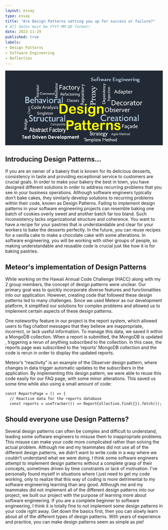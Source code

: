 ```yaml
---
layout: essay
type: essay
title: "Are Design Patterns setting you up for success or failure?"
# All dates must be YYYY-MM-DD format!
date: 2023-11-29
published: true
labels:
- Design Patterns
- Software Engineering
- Reflection
---
```

<img src="../img/design-patterns/design-patterns.png" width="600px">

## Introducing Design Patterns...
If you are an owner of a bakery that is known for its delicious desserts, consistency in taste and providing exceptional service to customers are crucial goals. In order to make your bakery the best in town, you have designed different solutions in order to address recurring problems that you see in your business operations. Although software engineers typically don’t bake cakes, they similarly develop solutions to recurring problems within their code, known as Design Patterns. Failing to implement design patterns in your software engineering projects can resemble baking one batch of cookies overly sweet and another batch far too bland. Such inconsistency lacks organizational structure and coherence. You want to have a recipe for your pastries that is understandable and clear for your workers to bake the desserts perfectly. In the future, you can reuse recipes for a vanilla cake to make a chocolate cake with some alterations. In software engineering, you will be working with other groups of people, so making understandable and reusable code is crucial just like how it is for baking pastries.

## Meteor's implementation of Design Patterns
While working on the Hawaii Annual Code Challenge (HACC) along with my 2 group members, the concept of design patterns were unclear. Our primary goal was to quickly incorporate diverse features and functionalities into our application. However, creating code that followed these design patterns led to many challenges. Since we used Meteor as our development platform, it simplified our solutions for complex problems and allowed us to implement certain aspects of these design patterns.

One noteworthy feature in our project is the report system, which allowed users to flag chatbot messages that they believe are inappropriate, incorrect, or lack useful information. To manage this data, we saved it within a MongoDB collection. When a report is submitted, the MongoDB is updated , triggering a rerun of anything subscribed to the collection. In this case, the reports page was subscribed to the ‘reports’ MongoDB collection and the code is rerun in order to display the updated reports.

Meteor’s “reactivity” is an example of the Observer design pattern, where changes in data trigger automatic updates to the subscribers in the application. By implementing this design pattern, we were able to reuse this code easily for our FAQ page, with some minor alterations. This saved us some time while also using a small amount of code:

```
const ReportsPage = () => {
  // Reactive data for the reports database
  const reports = useTracker(() => ReportCollection.find({}).fetch());

```

## Should everyone use Design Patterns?
Several design patterns can often be complex and difficult to understand, leading some software engineers to misuse them to inappropriate problems. This misuse can make your code more complicated rather than solving the actual problem. Although me and my teammates did not use all of the different design patterns, we didn’t want to write code in a way where we couldn’t understand what we were doing. I think some software engineers attempt to implement design patterns without a complete grasp of their concepts, sometimes driven by time constraints or lack of motivation. I've personally found myself in situations where I just need to get my code working, only to realize that this way of coding is more detrimental to my software engineering learning than any good. Although me and my teammates did not implement all of the different design patterns into our project, we built our project with the purpose of learning more about software engineering. If you are a complete beginner to software engineering, I think it is totally fine to not implement some design patterns in your code right away. Get down the basics first, then you can slowly learn about all of the different types of design patterns. With years of experience and practice, you can make design patterns seem as simple as pie!


